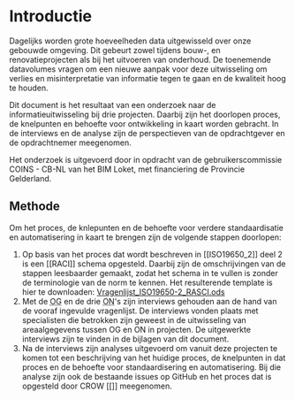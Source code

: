 # Introductie

Dagelijks worden grote hoeveelheden data uitgewisseld over onze gebouwde omgeving. Dit gebeurt zowel tijdens bouw-, en renovatieprojecten als bij het uitvoeren van onderhoud. De toenemende datavolumes vragen om een nieuwe aanpak voor deze uitwisseling om verlies en misinterpretatie van informatie tegen te gaan en de kwaliteit hoog te houden.

Dit document is het resultaat van een onderzoek naar de informatieuitwisseling bij drie projecten. Daarbij zijn het doorlopen proces, de knelpunten en behoefte voor ontwikkeling in kaart worden gebracht. In de interviews en de analyse zijn de perspectieven van de opdrachtgever en de opdrachtnemer meegenomen.

Het onderzoek is uitgevoerd door in opdracht van de gebruikerscommissie COINS - CB-NL van het BIM Loket, met financiering de Provincie Gelderland.

## Methode

Om het proces, de knlepunten en de behoefte voor verdere standaardisatie en automatisering in kaart te brengen zijn de volgende stappen doorlopen:

1. Op basis van het proces dat wordt beschreven in  [[ISO19650_2]] deel 2 is een [[RACI]] schema opgesteld. Daarbij zijn de omschrijvingen van de stappen leesbaarder gemaakt, zodat het schema in te vullen is zonder de terminologie van de norm te kennen. Het resulterende template is hier te downloaden: [Vragenlijst_ISO19650-2_RASCI.ods](Bijlagen\Vragenlijst_ISO19650-2_RASCI.ods)
2. Met de <abbr title="Opdrachtgever">OG</abbr> en de drie <abbr title="Opdrachtnemer">ON</abbr>'s zijn interviews gehouden aan de hand van de vooraf ingevulde vragenlijst. De interviews vonden plaats met specialisten die betrokken zijn geweest in de uitwisseling van areaalgegevens tussen OG en ON in projecten. De uitgewerkte interviews zijn te vinden in de bijlagen van dit document.
3. Na de interviews zijn analyses uitgevoerd om vanuit deze projecten te komen tot een beschrijving van het huidige proces, de knelpunten in dat proces en de behoefte voor standaardisering en automatisering. Bij die analyse zijn ook de bestaande issues op GitHub en het proces dat is opgesteld door CROW [[]] meegenomen. 
